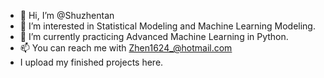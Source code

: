 - 👋 Hi, I’m @Shuzhentan
- 👀 I’m interested in Statistical Modeling and Machine Learning Modeling.
- 🌱 I’m currently practicing Advanced Machine Learning in Python.
- 📫 You can reach me with Zhen1624_@hotmail.com
- I upload my finished projects here.

<!---
Shuzhentan/Shuzhentan is a ✨ special ✨ repository because its `README.md` (this file) appears on your GitHub profile.
You can click the Preview link to take a look at your changes.
--->
